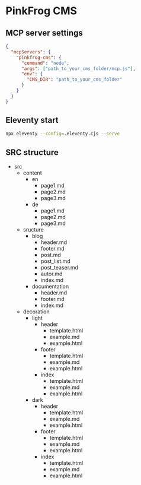 # PinkFrog CMS

## MCP server settings

```json
{
  "mcpServers": {
    "pinkfrog-cms": {
      "command": "node",
      "args": ["path_to_your_cms_folder/mcp.js"],
      "env": {
        "CMS_DIR": "path_to_your_cms_folder"
      }
    }
  }
}
```

## Eleventy start

```bash
npx eleventy --config=.eleventy.cjs --serve
```

## SRC structure

- src
    - content
        - en
            - page1.md
            - page2.md
            - page3.md
        - de
            - page1.md
            - page2.md
            - page3.md
    - sructure
        - blog
            - header.md
            - footer.md
            - post.md
            - post_list.md
            - post_teaser.md
            - autor.md
            - index.md
        - documentation
            - header.md
            - footer.md
            - index.md
    - decoration
        - light
            - header
                - template.html
                - example.md
                - example.html
            - footer
                - template.html
                - example.md
                - example.html
            - index
                - template.html
                - example.md
                - example.html
        - dark
            - header
                - template.html
                - example.md
                - example.html
            - footer
                - template.html
                - example.md
                - example.html
            - index
                - template.html
                - example.md
                - example.html            
    